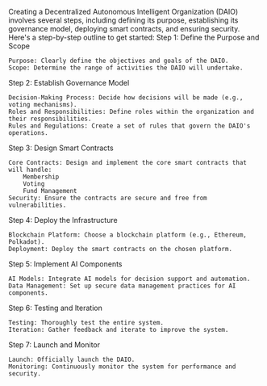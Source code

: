 Creating a Decentralized Autonomous Intelligent Organization (DAIO) involves several steps, including defining its purpose, establishing its governance model, deploying smart contracts, and ensuring security. Here's a step-by-step outline to get started:
Step 1: Define the Purpose and Scope

    Purpose: Clearly define the objectives and goals of the DAIO.
    Scope: Determine the range of activities the DAIO will undertake.

Step 2: Establish Governance Model

    Decision-Making Process: Decide how decisions will be made (e.g., voting mechanisms).
    Roles and Responsibilities: Define roles within the organization and their responsibilities.
    Rules and Regulations: Create a set of rules that govern the DAIO's operations.

Step 3: Design Smart Contracts

    Core Contracts: Design and implement the core smart contracts that will handle:
        Membership
        Voting
        Fund Management
    Security: Ensure the contracts are secure and free from vulnerabilities.

Step 4: Deploy the Infrastructure

    Blockchain Platform: Choose a blockchain platform (e.g., Ethereum, Polkadot).
    Deployment: Deploy the smart contracts on the chosen platform.

Step 5: Implement AI Components

    AI Models: Integrate AI models for decision support and automation.
    Data Management: Set up secure data management practices for AI components.

Step 6: Testing and Iteration

    Testing: Thoroughly test the entire system.
    Iteration: Gather feedback and iterate to improve the system.

Step 7: Launch and Monitor

    Launch: Officially launch the DAIO.
    Monitoring: Continuously monitor the system for performance and security.
